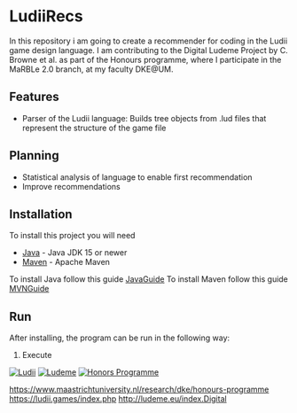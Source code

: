 # LudiiRecs
In this repository i am going to create a recommender for coding in the Ludii game design language. I am contributing to the Digital Ludeme Project by C. Browne et al. as part of the Honours programme, where I participate in the MaRBLe 2.0 branch, at my faculty DKE@UM.

## Features
- Parser of the Ludii language: Builds tree objects from .lud files that represent the structure of the game file


## Planning
- Statistical analysis of language to enable first recommendation
- Improve recommendations

## Installation
To install this project you will need
- [Java](https://www.java.com/) - Java JDK 15 or newer
- [Maven](https://maven.apache.org/) - Apache Maven

To install Java follow this guide [JavaGuide](https://www.java.com/en/download/help/windows_manual_download.html)
To install Maven follow this guide [MVNGuide](https://maven.apache.org/guides/getting-started/)

## Run
After installing, the program can be run in the following way:
1. Execute

[![Ludii](https://ludii.games/images/logo-clover-c-border.gif)](https://ludii.games/index.php)
[![Ludeme](http://ludeme.eu/images/logo-35-e-1.png)](http://ludeme.eu/index.html)
[![Honors Programme](https://ludii.games/images/um-logo-42.jpg)](https://www.maastrichtuniversity.nl/research/dke/honours-programme)

https://www.maastrichtuniversity.nl/research/dke/honours-programme
https://ludii.games/index.php
http://ludeme.eu/index.Digital
